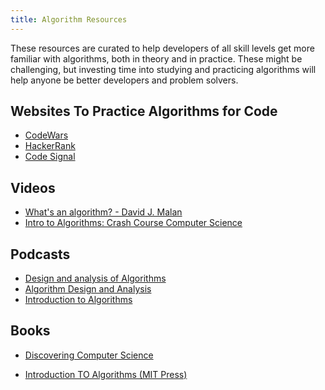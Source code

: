 ```yaml
---
title: Algorithm Resources
---
```


These resources are curated to help developers of all skill levels get more
familiar with algorithms, both in theory and in practice. These might be
challenging, but investing time into studying and practicing algorithms will
help anyone be better developers and problem solvers.

## Websites To Practice Algorithms for Code

- [CodeWars](https://www.codewars.com/dashboard)
- [HackerRank](https://www.hackerrank.com/dashboard)
- [Code Signal](https://codesignal.com/)

## Videos

- [What's an algorithm? - David J. Malan](https://www.youtube.com/watch?v=6hfOvs8pY1k)
- [Intro to Algorithms: Crash Course Computer Science](https://www.youtube.com/watch?v=rL8X2mlNHPM)

## Podcasts

- [Design and analysis of Algorithms](https://player.fm/series/design-and-analysis-of-algorithms-fall-2008)
- [Algorithm Design and Analysis](https://player.fm/series/algorithm-design-and-analysis)
- [Introduction to Algorithms](https://player.fm/series/introduction-to-algorithms-2011)

## Books

- [Discovering Computer Science](https://www.amazon.com/Discovering-Computer-Science-Interdisciplinary-Programming-ebook/dp/B010ACY1QG/ref=mt_kindle?_encoding=UTF8&me=&dpID=614f7vV6UGL&preST=_SY445_QL70_&dpSrc=detail)

- [Introduction TO Algorithms (MIT Press)](https://www.amazon.com/Introduction-Algorithms-Eastern-Economy-Thomas/dp/8120340078/ref=asc_df_8120340078/?tag=hyprod-20&linkCode=df0&hvadid=312176709100&hvpos=&hvnetw=g&hvrand=2536717652300069033&hvpone=&hvptwo=&hvqmt=&hvdev=c&hvdvcmdl=&hvlocint=&hvlocphy=9012108&hvtargid=pla-385636858931&psc=1&tag=&ref=&adgrpid=60258872537&hvpone=&hvptwo=&hvadid=312176709100&hvpos=&hvnetw=g&hvrand=2536717652300069033&hvqmt=&hvdev=c&hvdvcmdl=&hvlocint=&hvlocphy=9012108&hvtargid=pla-385636858931)
